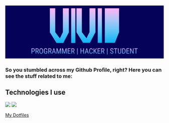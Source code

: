 ![GitHub Logo](/header3.png)
### So you stumbled across my Github Profile, right? Here you can see the stuff related to me:

## Technologies I use
<img src="https://img.shields.io/static/v1?label=OS&message=Linux,%20macOS&color=blue&style=flat-square"></img>
<img src="https://img.shields.io/static/v1?label=Distro&message=Arch&color=blue&style=flat-square"></img>


<a href="https://github.com/vividsystem/dotfiles">My Dotfiles</a>
